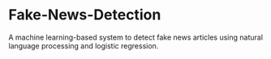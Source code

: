 # Fake-News-Detection
 A machine learning-based system to detect fake news articles using natural language processing and logistic regression.
